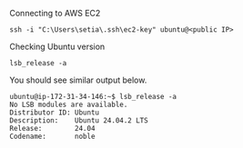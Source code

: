 Connecting to AWS EC2

```
ssh -i "C:\Users\setia\.ssh\ec2-key" ubuntu@<public IP>
```

Checking Ubuntu version

```
lsb_release -a
```

You should see similar output below.
```
ubuntu@ip-172-31-34-146:~$ lsb_release -a
No LSB modules are available.
Distributor ID: Ubuntu
Description:    Ubuntu 24.04.2 LTS
Release:        24.04
Codename:       noble
```
